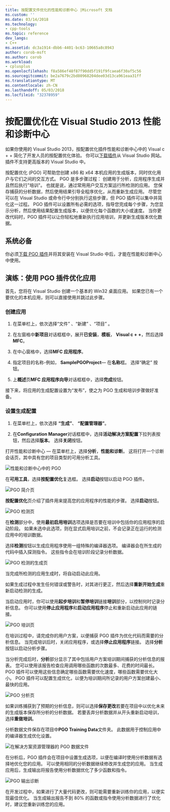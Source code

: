 ```yaml
---
title: 按配置文件优化的性能和诊断中心 |Microsoft 文档
ms.custom: ''
ms.date: 03/14/2018
ms.technology:
- cpp-tools
ms.topic: reference
dev_langs:
- C++
ms.assetid: dc3a1914-dbb6-4401-bc63-10665a8c8943
author: corob-msft
ms.author: corob
ms.workload:
- cplusplus
ms.openlocfilehash: f8a586ef48f87f90dd5f191f9fcaea6f30af5c56
ms.sourcegitcommit: be2a7679c2bd80968204dee03d13ca961eaa31ff
ms.translationtype: MT
ms.contentlocale: zh-CN
ms.lasthandoff: 05/03/2018
ms.locfileid: "32378959"
---
```

# <a name="profile-guided-optimization-in-the-visual-studio-2013-performance-and-diagnostics-hub"></a>按配置优化在 Visual Studio 2013 性能和诊断中心

如果你使用的 Visual Studio 2013，按配置优化插件性能和诊断中心中的 Visual c + + 简化了开发人员的按配置优化体验。 你可以[下载插件](http://go.microsoft.com/fwlink/p/?LinkId=327915)从 Visual Studio 网站。 插件不支持更高版本的 Visual Studio 中。

按配置优化 (PGO) 可帮助您创建 x86 和 x64 本机应用的生成版本，同时优化用户与它们之间的交互方式。 PGO 是多步骤过程： 创建用于分析，应用程序生成并且然后执行"培训"。 也就是说，通过常用用户交互方案运行所检测的应用。 您保存捕获的分析数据，然后使用结果引导全程序优化，从而重新生成应用。 尽管您可以在 Visual Studio 或命令行中分别执行这些步骤，但 PGO 插件可以集中并简化这一过程。 PGO 插件可以设置所有必需的选项，指导您完成每个步骤，为您显示分析，然后使用结果配置生成版本，以便优化每个函数的大小或速度。 当你更改代码时，PGO 插件可以让你轻松地重新执行应用培训，并更新生成版本优化数据。

## <a name="prerequisites"></a>系统必备

你必须[下载 PGO 插件](http://go.microsoft.com/fwlink/p/?LinkId=327915)并将其安装在 Visual Studio 中后，才能在性能和诊断中心中使用。

## <a name="walkthrough-using-the-pgo-plug-in-to-optimize-an-app"></a>演练：使用 PGO 插件优化应用

首先，您将在 Visual Studio 创建一个基本的 Win32 桌面应用。 如果您已有一个要优化的本机应用，则可以直接使用并跳过此步骤。

### <a name="to-create-an-app"></a>创建应用

1. 在菜单栏上，依次选择“文件” 、“新建” 、“项目” 。

1. 在左窗格中**新项目**对话框框中，展开**已安装**，**模板**， **Visual c + +**，然后选择**MFC**。

1. 在中心窗格中，选择**MFC 应用程序**。

1. 指定项目的名称-例如， **SamplePGOProject**— 在**名称**框。 选择“确定”  按钮。

1. 上**概述**页**MFC 应用程序向导**对话框框中，选择**完成**按钮。

接下来，将应用的生成配置设置为“发布”，使之为 PGO 生成和培训步骤做好准备。

### <a name="to-set-the-build-configuration"></a>设置生成配置

1. 在菜单栏上，依次选择 **“生成”**、 **“配置管理器”**。

1. 在**Configuration Manager**对话框框中，选择**活动解决方案配置**下拉列表按钮，然后选择**版本**。 选择**关闭**按钮。

打开性能和诊断中心 — 在菜单栏上，选择**分析**，**性能和诊断**。 这将打开一个诊断会话页，其中具有您的项目类型的可用分析工具。

![性能和诊断中心中的 PGO](../../build/reference/media/pgofig0hub.png "PGOFig0Hub")

在**可用工具**，选择**按配置优化**复选框。 选择**启动**按钮以启动 PGO 插件。

![PGO 简介页](../../build/reference/media/pgofig1start.png "PGOFig1Start")

**按配置优化**页介绍了插件用来提高您的应用程序的性能的步骤。 选择**启动**按钮。

![PGO 检测页](../../build/reference/media/pgofig2instrument.png "PGOFig2Instrument")

在**检测**部分中，使用**最初启用培训**选项选择是否要在培训中包括你的应用程序的启动阶段。 如果未选中此选项，则在显式启用培训之前，不会记录正在运行的检测应用中的培训数据。

选择**检测**按钮以生成应用程序使用一组特殊的编译器选项。 编译器会在所生成的代码中插入探测指令。 这些指令会在培训阶段记录分析数据。

![PGO 检测的生成页](../../build/reference/media/pgofig3build.PNG "PGOFig3Build")

当完成所检测的应用生成时，将自动启动此应用。

如果生成过程中发生任何错误或警告时，对其进行更正，然后选择**重新开始生成**重新启动检测的生成。

当启动应用时，你可以使用**起步培训**和**暂停培训**链接**培训**部分，以控制何时记录分析信息。 你可以使用**停止应用程序**和**启动应用程序**停止和重新启动此应用的链接。

![PGO 培训页](../../build/reference/media/pgofig4training.PNG "PGOFig4Training")

在培训过程中，请完成你的用户方案，以便捕获 PGO 插件为优化代码而需要的分析信息。 当完成培训后时，关闭应用程序，或选择**停止应用程序**链接。 选择**分析**按钮以启动分析步骤。

当分析完成后时，**分析**部分显示了其中包括用户方案培训期间捕获的分析信息的报表。 您可以使用该报告检查应用调用哪些函数的次数最多、花费的时间最长。 PGO 插件可以使用这些信息确定哪些函数需要优化速度，哪些函数需要优化大小。 PGO 插件可以配置生成优化，以便为培训期间所记录的用户方案创建最小、最快的应用。

![PGO 分析页](../../build/reference/media/pgofig5analyze.png "PGOFig5Analyze")

如果训练捕获到了预期的分析信息，则可以选择**保存更改**若要在项目中以优化未来的生成版本保存所分析的分析数据。 若要丢弃分析数据并从开头重新启动培训，选择**重做培训**。

分析数据文件保存在项目中**PGO Training Data**文件夹。 此数据用于控制应用中的编译器生成优化设置。

![在解决方案资源管理器的 PGO 数据文件](../../build/reference/media/pgofig6data.png "PGOFig6Data")

在分析后，PGO 插件会在项目中设置生成选项，以便在编译时使用分析数据有选择地优化您的应用。 可以使用相同的分析数据继续修改并生成您的应用。 当生成应用后，生成输出将报告使用分析数据优化了多少函数和指令。

![PGO 输出诊断](../../build/reference/media/pgofig7diagnostics.png "PGOFig7Diagnostics")

在开发过程中，如果进行了大量代码更改，则可能需要重新训练你的应用，以便实现最佳优化。 当生成输出报告不到 80% 的函数或指令使用分析数据进行了优化时，建议您重新训练您的应用。